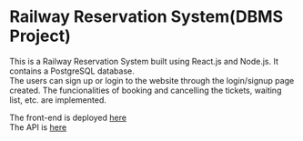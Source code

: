 # Railway Reservation System(DBMS Project)

This is a Railway Reservation System built using React.js and Node.js. It contains a PostgreSQL database.     
The users can sign up or login to the website through the login/signup page created. The funcionalities of booking and cancelling the tickets, waiting list, etc. are implemented.

The front-end is deployed <a href='https://amazing-pithivier-d29abf.netlify.app'>here</a>  
The API is <a href='https://dbms-project-kappa.vercel.app/'>here</a>
